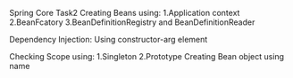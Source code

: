 Spring Core Task2 Creating Beans using: 1.Application context 2.BeanFcatory 3.BeanDefinitionRegistry and BeanDefinitionReader

Dependency Injection: Using constructor-arg element

Checking Scope using: 1.Singleton 2.Prototype Creating Bean object using name

